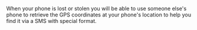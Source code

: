 When your phone is lost or stolen you will be able to use someone else's phone to retrieve the GPS coordinates at your phone's location to help you find it via a SMS with special format.